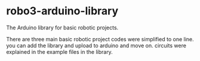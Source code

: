# robo3-arduino-library
The Arduino library for basic robotic projects.

There are three main basic robotic project codes were simplified to one line.
you can add the library and upload to arduino and move on.
circuits were explained in the example files in the library.
